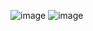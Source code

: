 ![image](https://user-images.githubusercontent.com/57297709/158003107-abaf2a1a-09b1-44cc-bc3d-6fc35e71568d.png)
![image](https://user-images.githubusercontent.com/57297709/158003116-dfea8648-70ed-4d9c-b22d-f1f631091bb2.png)

